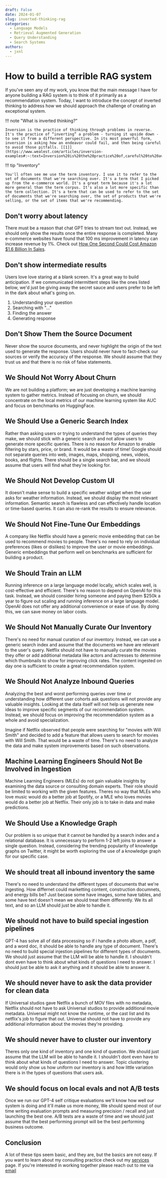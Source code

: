 ```yaml
---
draft: False
date: 2024-01-07
slug: inverted-thinking-rag
categories:
  - Language Models
  - Retrieval Augmented Generation
  - Query Understanding
  - Search Systems
authors:
  - jxnl
---
```


# How to build a terrible RAG system

If you've seen any of my work, you know that the main message I have for anyone building a RAG system is to think of it primarily as a recommendation system. Today, I want to introduce the concept of inverted thinking to address how we should approach the challenge of creating an exceptional system.

!!! note "What is inverted thinking?"

    Inversion is the practice of thinking through problems in reverse. It's the practice of “inverting” a problem - turning it upside down - to see it from a different perspective. In its most powerful form, inversion is asking how an endeavor could fail, and then being careful to avoid those pitfalls. [[1]](https://www.wealest.com/articles/inversion-examples#:~:text=Inversion%20is%20the%20practice%20of,careful%20to%20avoid%20those%20pitfalls.)

<!-- more -->

!!! tip "Inventory"

    You'll often see me use the term inventory. I use it to refer to the set of documents that we're searching over. It's a term that I picked up from the e-commerce world. It's a great term because it's a lot more general than the term corpus. It's also a lot more specific than the term collection. It's a term that can be used to refer to the set of documents that we're searching over, the set of products that we're selling, or the set of items that we're recommending.

## Don't worry about latency

There must be a reason that chat GPT tries to stream text out. Instead, we should only show the results once the entire response is completed. Many e-commerce websites have found that 100 ms improvement in latency can increase revenue by 1%. Check out [
How One Second Could Cost Amazon $1.6 Billion In Sales](https://www.fastcompany.com/1825005/how-one-second-could-cost-amazon-16-billion-sales).

## Don't show intermediate results

Users love love staring at a blank screen. It's a great way to build anticipation. If we communicated intermittent steps like the ones listed below, we'd just be giving away the secret sauce and users prefer to be left in the dark about what's going on.

1. Understanding your question
2. Searching with "..."
3. Finding the answer
4. Generating response

## Don't Show Them the Source Document

Never show the source documents, and never highlight the origin of the text used to generate the response. Users should never have to fact-check our sources or verify the accuracy of the response. We should assume that they trust us and that there is no risk of false statements.

## We Should Not Worry About Churn

We are not building a platform; we are just developing a machine learning system to gather metrics. Instead of focusing on churn, we should concentrate on the local metrics of our machine learning system like AUC and focus on benchmarks on HuggingFace.

## We Should Use a Generic Search Index

Rather than asking users or trying to understand the types of queries they make, we should stick with a generic search and not allow users to generate more specific queries. There is no reason for Amazon to enable filtering by stars, price, or brand. It would be a waste of time! Google should not separate queries into web, images, maps, shopping, news, videos, books, and flights. There should be a single search bar, and we should assume that users will find what they're looking for.

## We Should Not Develop Custom UI

It doesn't make sense to build a specific weather widget when the user asks for weather information. Instead, we should display the most relevant information. Semantic search is flawless and can effectively handle location or time-based queries. It can also re-rank the results to ensure relevance.

## We Should Not Fine-Tune Our Embeddings

A company like Netflix should have a generic movie embedding that can be used to recommend movies to people. There's no need to rely on individual preferences (likes or dislikes) to improve the user or movie embeddings. Generic embeddings that perform well on benchmarks are sufficient for building a product.

## We Should Train an LLM

Running inference on a large language model locally, which scales well, is cost-effective and efficient. There's no reason to depend on OpenAI for this task. Instead, we should consider hiring someone and paying them $250k a year to figure out scaling and running inference on a large language model. OpenAI does not offer any additional convenience or ease of use. By doing this, we can save money on labor costs.

## We Should Not Manually Curate Our Inventory

There's no need for manual curation of our inventory. Instead, we can use a generic search index and assume that the documents we have are relevant to the user's query. Netflix should not have to manually curate the movies they offer or add additional metadata like actors and actresses to determine which thumbnails to show for improving click rates. The content ingested on day one is sufficient to create a great recommendation system.

## We Should Not Analyze Inbound Queries

Analyzing the best and worst performing queries over time or understanding how different user cohorts ask questions will not provide any valuable insights. Looking at the data itself will not help us generate new ideas to improve specific segments of our recommendation system. Instead, we should focus on improving the recommendation system as a whole and avoid specialization.

Imagine if Netflix observed that people were searching for "movies with Will Smith" and decided to add a feature that allows users to search for movies with Will Smith. That would be a waste of time. There's no need to analyze the data and make system improvements based on such observations.

## Machine Learning Engineers Should Not Be Involved in Ingestion

Machine Learning Engineers (MLEs) do not gain valuable insights by examining the data source or consulting domain experts. Their role should be limited to working with the given features. Theres no way that MLEs who love music would do a better job at Spotify, or a MLE who loves movies would do a better job at Netflix. Their only job is to take in data and make predictions.

## We Should Use a Knowledge Graph

Our problem is so unique that it cannot be handled by a search index and a relational database. It is unnecessary to perform 1-2 left joins to answer a single question. Instead, considering the trending popularity of knowledge graphs on Twitter, it might be worth exploring the use of a knowledge graph for our specific case.

## We should treat all inbound inventory the same

There's no need to understand the different types of documents that we're ingesting. How differnet could marketting content, construction documnets, and energy bills be? Just becase some have images, some have tables, and some have text doesn't mean we should treat them differently. We its all text, and so an LLM should just be able to handle it.

## We should not have to build special ingestion pipelines

GPT-4 has solve all of data processing so if i handle a photo album, a pdf, and a word doc, it should be able to handle any type of document. There's no need to build special injestion pipelines for different types of documents. We should just assume that the LLM will be able to handle it. I shouldn't dont even have to think about what kinds of questions I need to answer. I should just be able to ask it anything and it should be able to answer it.

## We should never have to ask the data provider for clean data

If Universal studios gave Netflix a bunch of MOV files with no metadata, Netflix should not have to ask Universal studios to provide additional movie metadata. Universal might not know the runtime, or the cast list and its netflix's job to figure that out. Universal should not have to provide any additional information about the movies they're providing.

## We should never have to cluster our inventory

Theres only one kind of inventory and one kind of question. We should just assume that the LLM will be able to handle it. I shouldn't dont even have to think about what kinds of questions I need to answer. Topic clustering would only show us how uniform our inventory is and how little variation there is in the types of questions that users ask.

## We should focus on local evals and not A/B tests

Once we run our GPT-4 self critique evaluations we'll know how well our system is doing and it'll make us more money, We should spend most of our time writing evaluation prompts and measuring precision / recall and just launching the best one. A/B tests are a waste of time and we should just assume that the best performing prompt will be the best performing business outcome.

## Conclusion

A lot of these tips seem basic, and they are, but the basics are not easy. If you want to learn about my consulting practice check out my [services](../../services.md) page. If you're interested in working together please reach out to me via [email](mailto:jason+hire@jxnl.co)
